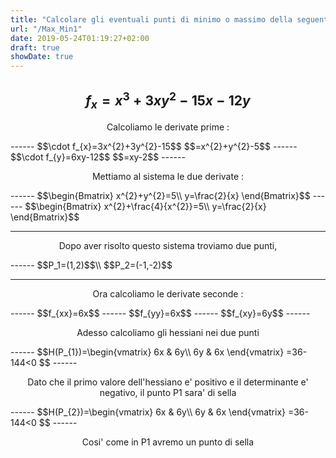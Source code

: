 ```yaml
---
title: "Calcolare gli eventuali punti di minimo o massimo della seguente funzione"
url: "/Max_Min1"
date: 2019-05-24T01:19:27+02:00
draft: true
showDate: true
---
```


$$f_{x}=x^3+3xy^2-15x-12y$$
------
<p align="center">Calcoliamo le derivate prime : </p>
------
   $$\cdot f_{x}=3x^{2}+3y^{2}-15$$
   $$=x^{2}+y^{2}-5$$
 ------
   $$\cdot f_{y}=6xy-12$$
   $$=xy-2$$
  ------
<p align="center">Mettiamo al sistema le due derivate : </p>
------
$$\begin{Bmatrix}
x^{2}+y^{2}=5\\
y=\frac{2}{x}
\end{Bmatrix}$$
------
$$\begin{Bmatrix}
x^{2}+\frac{4}{x^{2}}=5\\
y=\frac{2}{x}
\end{Bmatrix}$$

------

<p align="center">Dopo aver risolto questo sistema troviamo due punti,</p>
------
$$P_1=(1,2)$$\\
$$P_2=(-1,-2)$$

------

<p align="center">Ora calcoliamo le derivate seconde : </p>
------
$$f_{xx}=6x$$
------
$$f_{yy}=6x$$
------
$$f_{xy}=6y$$
------

<p align="center">Adesso calcoliamo gli hessiani nei due punti</p>
------
$$H(P_{1})=\begin{vmatrix}
6x & 6y\\
6y & 6x
\end{vmatrix}
=36-144<0
$$
------
<p align="center">Dato che il primo valore dell'hessiano e' positivo e il determinante e' negativo, il punto P1 sara' di sella</p>
------
$$H(P_{2})=\begin{vmatrix}
6x & 6y\\
6y & 6x
\end{vmatrix}
=36-144<0
$$
------
<p align="center">Cosi' come in P1 avremo un punto di sella</p>